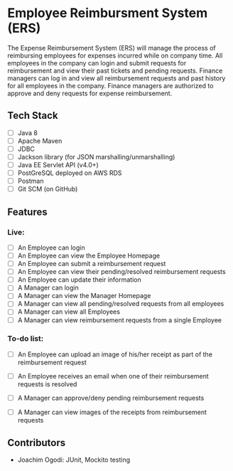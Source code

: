 # Employee Reimbursment System (ERS)

The Expense Reimbursement System (ERS) will manage the process of reimbursing employees for expenses incurred while on company time. All employees in the company can login and submit requests for reimbursement and view their past tickets and pending requests. Finance managers can log in and view all reimbursement requests and past history for all employees in the company. Finance managers are authorized to approve and deny requests for expense reimbursement.

## Tech Stack
- [ ] Java 8
- [ ] Apache Maven
- [ ] JDBC
- [ ] Jackson library (for JSON marshalling/unmarshalling)
- [ ] Java EE Servlet API (v4.0+)
- [ ] PostGreSQL deployed on AWS RDS
- [ ] Postman
- [ ] Git SCM (on GitHub)

## Features 
### Live:
- [ ] An Employee can login
- [ ] An Employee can view the Employee Homepage
- [ ] An Employee can submit a reimbursement request
- [ ] An Employee can view their pending/resolved reimbursement requests
- [ ] An Employee can update their information
- [ ] A Manager can login
- [ ] A Manager can view the Manager Homepage
- [ ] A Manager can view all pending/resolved requests from all employees
- [ ] A Manager can view all Employees
- [ ] A Manager can view reimbursement requests from a single Employee 
### To-do list:
- [ ] An Employee can upload an image of his/her receipt as part of the reimbursement request 
- [ ] An Employee receives an email when one of their reimbursement requests is resolved
- [ ] A Manager can approve/deny pending reimbursement requests
- [ ] A Manager can view images of the receipts from reimbursement requests


## Contributors
- Joachim Ogodi: JUnit, Mockito testing
